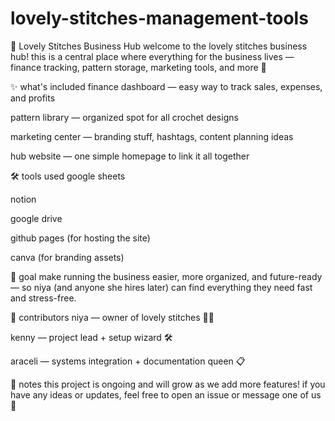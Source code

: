 # lovely-stitches-management-tools

🌸 Lovely Stitches Business Hub
welcome to the lovely stitches business hub!
this is a central place where everything for the business lives — finance tracking, pattern storage, marketing tools, and more 💌

✨ what's included
finance dashboard — easy way to track sales, expenses, and profits

pattern library — organized spot for all crochet designs

marketing center — branding stuff, hashtags, content planning ideas

hub website — one simple homepage to link it all together

🛠️ tools used
google sheets

notion

google drive

github pages (for hosting the site)

canva (for branding assets)

🌟 goal
make running the business easier, more organized, and future-ready —
so niya (and anyone she hires later) can find everything they need fast and stress-free.

🧩 contributors
niya — owner of lovely stitches 🧶✨

kenny — project lead + setup wizard 🛠️

araceli — systems integration + documentation queen 📋

📢 notes
this project is ongoing and will grow as we add more features!
if you have any ideas or updates, feel free to open an issue or message one of us 🫶

